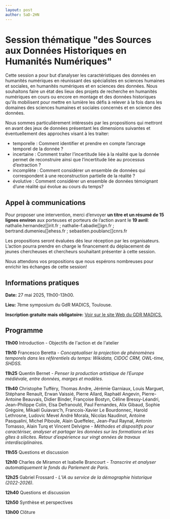 ```yaml
---
layout: post
author: SaD-2HN
---
```


# Session thématique "des Sources aux Données Historiques en Humanités Numériques"

Cette session a pour but d’analyser les caractéristiques des données en humanités numériques en réunissant des spécialistes en sciences humaines et sociales, en humanités numériques et en sciences des données. Nous souhaitons faire un état des lieux des projets de recherche en humanités numériques en cours ou encore en montage et des données historiques qu'ils mobilisent pour mettre en lumière les défis à relever à la fois dans les domaines des sciences humaines et sociales concernés et en science des données.
 
Nous sommes particulièrement intéressés par les propositions qui mettront en avant des jeux de données présentant les dimensions suivantes et éventuellement des approches visant à les traiter:
* temporelle : Comment identifier et prendre en compte l’ancrage temporel de la donnée ?
* incertaine : Comment traiter l’incertitude liée à la réalité que la donnée permet de reconstruire ainsi que l’incertitude liée au processus d’extraction ?
* incomplète : Comment considérer un ensemble de données qui correspondent à une reconstruction partielle de la réalité ?
* évolutive : Comment considérer un ensemble de données témoignant d’une réalité qui évolue au cours du temps?

## Appel à communications

Pour proposer une intervention, merci d’envoyer **un titre et un résumé de 15 lignes environ** aux porteuses et porteurs de l’action avant le **19 avril**: nathalie.hernandez[]irit.fr ; nathalie-f.abadie[]ign.fr ; bertrand.dumenieu[]ehess.fr ; sebastien.poublanc[]cnrs.fr

Les propositions seront évaluées dès leur réception par les organisateurs. L’action pourra prendre en charge le financement du déplacement de jeunes chercheuses et chercheurs souhaitant présenter à cette session.

Nous attendons vos propositions que nous espérons nombreuses pour enrichir les échanges de cette session!

## Informations pratiques

**Date:** 27 mai 2025, 11h00-13h00.

**Lieu:** 7ème symposium du GdR MADICS, Toulouse. 

**Inscription gratuite mais obligatoire:** [Voir sur le site Web du GDR MADICS.](https://www.madics.fr/event/symposium-madics-7/)

## Programme

**11h00** Introduction - Objectifs de l'action et de l'atelier 

**11h10** Francesco Beretta -  *Conceptualiser la projection de phénomènes temporels dans les référentiels du temps: Wikidata, CIDOC CRM, OWL-time, SHDSS.*

**11h25** Quentin Bernet -  *Penser la production artistique de l′Europe médiévale, entre données, marges et modèles.*

**11h40** Christophe Tufféry, Thomas Andre, Jérémie Garniaux, Louis Marguet, Stéphane Renault, Erwan Vaissié, Pierre Allard, Raphaël Angevin, Pierre-Antoine Beauvais, Didier Binder, Françoise Bostyn, Céline Bressy-Léandri, Jean-Philippe Colin, Elsa Defranould, Paul Fernandes, Alix Gibaud, Sophie Grégoire, Mikaël Guiavarc’h, Francois-Xavier Le Bourdonnec, Harold Lethrosne, Ludovic Mevel André Morala, Nicolas Naudinot, Antoine Pasqualini, Michel Piboule, Alain Queffelec, Jean-Paul Raynal, Antonin Tomasso, Alain Turq et Vincent Delvigne - *Méthodes et dispositifs pour caractériser, analyser et partager les données sur les formations et les gîtes à silicites. Retour d’expérience sur vingt années de travaux interdisciplinaires.*

**11h55** Questions et discussion

**12h10** Charles de Miramon et Isabelle Brancourt  - *Transcrire et analyser automatiquement le fonds du Parlement de Paris.*  
  
**12h25** Gabriel Frossard - *L’IA au service de la démographie historique (2022-2026).* 

**12h40** Questions et discussion 

**12h50** Synthèse et perspectives

**13h00** Clôture

